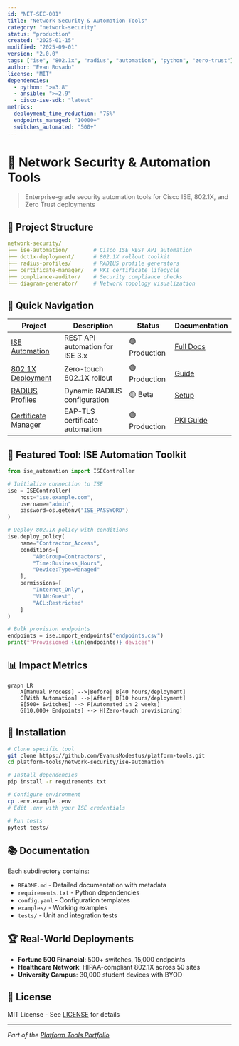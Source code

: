 ```yaml
---
id: "NET-SEC-001"
title: "Network Security & Automation Tools"
category: "network-security"
status: "production"
created: "2025-01-15"
modified: "2025-09-01"
version: "2.0.0"
tags: ["ise", "802.1x", "radius", "automation", "python", "zero-trust"]
author: "Evan Rosado"
license: "MIT"
dependencies:
  - python: ">=3.8"
  - ansible: ">=2.9"
  - cisco-ise-sdk: "latest"
metrics:
  deployment_time_reduction: "75%"
  endpoints_managed: "10000+"
  switches_automated: "500+"
---
```


# 🔐 Network Security & Automation Tools

> Enterprise-grade security automation tools for Cisco ISE, 802.1X, and Zero Trust deployments

## 📁 Project Structure

```yaml
network-security/
├── ise-automation/        # Cisco ISE REST API automation
├── dot1x-deployment/      # 802.1X rollout toolkit
├── radius-profiles/       # RADIUS profile generators
├── certificate-manager/   # PKI certificate lifecycle
├── compliance-auditor/    # Security compliance checks
└── diagram-generator/     # Network topology visualization
```

## 🎯 Quick Navigation

| Project | Description | Status | Documentation |
|---------|-------------|--------|---------------|
| [ISE Automation](./ise-automation/) | REST API automation for ISE 3.x | 🟢 Production | [Full Docs](./ise-automation/README.md) |
| [802.1X Deployment](./dot1x-deployment/) | Zero-touch 802.1X rollout | 🟢 Production | [Guide](./dot1x-deployment/README.md) |
| [RADIUS Profiles](./radius-profiles/) | Dynamic RADIUS configuration | 🟡 Beta | [Setup](./radius-profiles/README.md) |
| [Certificate Manager](./certificate-manager/) | EAP-TLS certificate automation | 🟢 Production | [PKI Guide](./certificate-manager/README.md) |

## 🚀 Featured Tool: ISE Automation Toolkit

```python
from ise_automation import ISEController

# Initialize connection to ISE
ise = ISEController(
    host="ise.example.com",
    username="admin",
    password=os.getenv("ISE_PASSWORD")
)

# Deploy 802.1X policy with conditions
ise.deploy_policy(
    name="Contractor_Access",
    conditions=[
        "AD:Group=Contractors",
        "Time:Business_Hours",
        "Device:Type=Managed"
    ],
    permissions=[
        "Internet_Only",
        "VLAN:Guest",
        "ACL:Restricted"
    ]
)

# Bulk provision endpoints
endpoints = ise.import_endpoints("endpoints.csv")
print(f"Provisioned {len(endpoints)} devices")
```

## 📊 Impact Metrics

```mermaid
graph LR
    A[Manual Process] -->|Before| B[40 hours/deployment]
    C[With Automation] -->|After| D[10 hours/deployment]
    E[500+ Switches] --> F[Automated in 2 weeks]
    G[10,000+ Endpoints] --> H[Zero-touch provisioning]
```

## 🔧 Installation

```bash
# Clone specific tool
git clone https://github.com/EvanusModestus/platform-tools.git
cd platform-tools/network-security/ise-automation

# Install dependencies
pip install -r requirements.txt

# Configure environment
cp .env.example .env
# Edit .env with your ISE credentials

# Run tests
pytest tests/
```

## 📚 Documentation

Each subdirectory contains:
- `README.md` - Detailed documentation with metadata
- `requirements.txt` - Python dependencies
- `config.yaml` - Configuration templates
- `examples/` - Working examples
- `tests/` - Unit and integration tests

## 🏆 Real-World Deployments

- **Fortune 500 Financial**: 500+ switches, 15,000 endpoints
- **Healthcare Network**: HIPAA-compliant 802.1X across 50 sites
- **University Campus**: 30,000 student devices with BYOD

## 📄 License

MIT License - See [LICENSE](../LICENSE) for details

---
*Part of the [Platform Tools Portfolio](../README.md)*